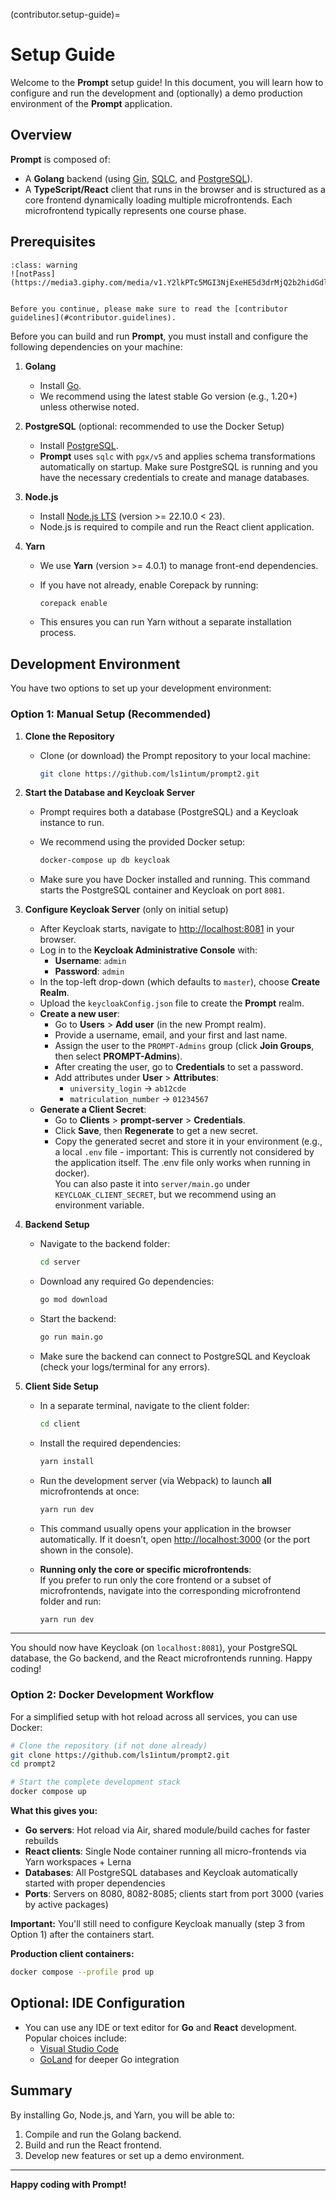 (contributor.setup-guide)=

# Setup Guide

Welcome to the **Prompt** setup guide! In this document, you will learn how to configure and run the development and (optionally) a demo production environment of the **Prompt** application.

## Overview

**Prompt** is composed of:

- A **Golang** backend (using [Gin](https://gin-gonic.com/), [SQLC](https://docs.sqlc.dev/), and [PostgreSQL](https://www.postgresql.org/)).
- A **TypeScript/React** client that runs in the browser and is structured as a core frontend dynamically loading multiple microfrontends. Each microfrontend typically represents one course phase.

## Prerequisites

```{admonition} Read the Contributor Guidelines
:class: warning
![notPass](https://media3.giphy.com/media/v1.Y2lkPTc5MGI3NjExeHE5d3drMjQ2b2hidGdlYzM3azcyanhvZnZpNWF6bGl4cGdidGhvdCZlcD12MV9pbnRlcm5hbF9naWZfYnlfaWQmY3Q9Zw/xULW8MYvpNOfMXfDH2/giphy.gif)


Before you continue, please make sure to read the [contributor guidelines](#contributor.guidelines).
```

Before you can build and run **Prompt**, you must install and configure the following dependencies on your machine:

1. **Golang**  
   - Install [Go](https://go.dev/doc/install).  
   - We recommend using the latest stable Go version (e.g., 1.20+) unless otherwise noted.

2. **PostgreSQL** (optional: recommended to use the Docker Setup)
   - Install [PostgreSQL](https://www.postgresql.org/download/).  
   - **Prompt** uses `sqlc` with `pgx/v5` and applies schema transformations automatically on startup. Make sure PostgreSQL is running and you have the necessary credentials to create and manage databases.

3. **Node.js**  
   - Install [Node.js LTS](https://nodejs.org/en) (version >= 22.10.0 < 23).  
   - Node.js is required to compile and run the React client application.

4. **Yarn**  
   - We use **Yarn** (version >= 4.0.1) to manage front-end dependencies.  
   - If you have not already, enable Corepack by running:

     ```bash
     corepack enable
     ```

   - This ensures you can run Yarn without a separate installation process.

## Development Environment

You have two options to set up your development environment:

### Option 1: Manual Setup (Recommended)

1. **Clone the Repository**  
   - Clone (or download) the Prompt repository to your local machine:

     ```bash
     git clone https://github.com/ls1intum/prompt2.git
     ```

2. **Start the Database and Keycloak Server**
   - Prompt requires both a database (PostgreSQL) and a Keycloak instance to run.
   - We recommend using the provided Docker setup:

     ```bash
     docker-compose up db keycloak
     ```

   - Make sure you have Docker installed and running. This command starts the PostgreSQL container and Keycloak on port `8081`.

3. **Configure Keycloak Server** (only on initial setup)
   - After Keycloak starts, navigate to [http://localhost:8081](http://localhost:8081) in your browser.
   - Log in to the **Keycloak Administrative Console** with:
     - **Username**: `admin`
     - **Password**: `admin`
   - In the top-left drop-down (which defaults to `master`), choose **Create Realm**.
   - Upload the `keycloakConfig.json` file to create the **Prompt** realm.
   - **Create a new user**:
     - Go to **Users** > **Add user** (in the new Prompt realm).
     - Provide a username, email, and your first and last name.
     - Assign the user to the `PROMPT-Admins` group (click **Join Groups**, then select **PROMPT-Admins**).
     - After creating the user, go to **Credentials** to set a password.
     - Add attributes under **User** > **Attributes**:
       - `university_login` → `ab12cde`
       - `matriculation_number` → `01234567`
   - **Generate a Client Secret**:
     - Go to **Clients** > **prompt-server** > **Credentials**.
     - Click **Save**, then **Regenerate** to get a new secret.
     - Copy the generated secret and store it in your environment (e.g., a local `.env` file - important: This is currently not considered by the application itself. The .env file only works when running in docker).  
       You can also paste it into `server/main.go` under `KEYCLOAK_CLIENT_SECRET`, but we recommend using an environment variable.

4. **Backend Setup**  
   - Navigate to the backend folder:

     ```bash
     cd server
     ```

   - Download any required Go dependencies:

     ```bash
     go mod download
     ```

   - Start the backend:

     ```bash
     go run main.go
     ```

   - Make sure the backend can connect to PostgreSQL and Keycloak (check your logs/terminal for any errors).

5. **Client Side Setup**  
   - In a separate terminal, navigate to the client folder:

     ```bash
     cd client
     ```

   - Install the required dependencies:

     ```bash
     yarn install
     ```

   - Run the development server (via Webpack) to launch **all** microfrontends at once:

     ```bash
     yarn run dev
     ```

   - This command usually opens your application in the browser automatically. If it doesn’t, open [http://localhost:3000](http://localhost:3000) (or the port shown in the console).

   - **Running only the core or specific microfrontends**:  
     If you prefer to run only the core frontend or a subset of microfrontends, navigate into the corresponding microfrontend folder and run:

     ```bash
     yarn run dev
     ```

---

You should now have Keycloak (on `localhost:8081`), your PostgreSQL database, the Go backend, and the React microfrontends running. Happy coding!

### Option 2: Docker Development Workflow

For a simplified setup with hot reload across all services, you can use Docker:

```bash
# Clone the repository (if not done already)
git clone https://github.com/ls1intum/prompt2.git
cd prompt2

# Start the complete development stack
docker compose up
```

**What this gives you:**

- **Go servers**: Hot reload via Air, shared module/build caches for faster rebuilds
- **React clients**: Single Node container running all micro-frontends via Yarn workspaces + Lerna  
- **Databases**: All PostgreSQL databases and Keycloak automatically started with proper dependencies
- **Ports**: Servers on 8080, 8082-8085; clients start from port 3000 (varies by active packages)

**Important:** You'll still need to configure Keycloak manually (step 3 from Option 1) after the containers start.

**Production client containers:**

```bash
docker compose --profile prod up
```

## Optional: IDE Configuration

- You can use any IDE or text editor for **Go** and **React** development. Popular choices include:
  - [Visual Studio Code](https://code.visualstudio.com/)  
  - [GoLand](https://www.jetbrains.com/go/) for deeper Go integration

## Summary

By installing Go, Node.js, and Yarn, you will be able to:

1. Compile and run the Golang backend.
2. Build and run the React frontend.
3. Develop new features or set up a demo environment.

---

**Happy coding with Prompt!**
